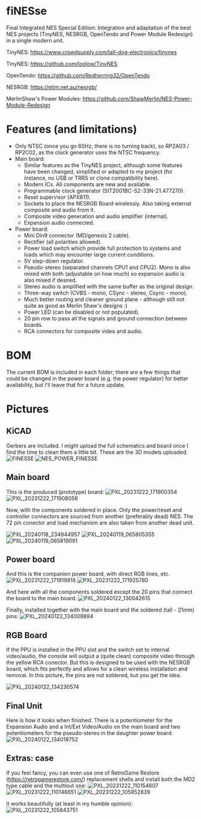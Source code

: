 # fiNESse
Final Integrated NES Special Edition: Integration and adaptation of the best NES projects (TinyNES, NESRGB, OpenTendo and Power Module Redesign) in a single modern unit.

TinyNES: https://www.crowdsupply.com/tall-dog-electronics/tinynes

TinyNES: https://github.com/loglow/TinyNES

OpenTendo: https://github.com/Redherring32/OpenTendo

NESRGB: https://etim.net.au/nesrgb/

MerlinShaw's Power Modules: https://github.com/ShawMerlin/NES-Power-Module-Redesign

# Features (and limitations)
- Only NTSC (once you go 60Hz, there is no turning back), so RP2A03 / RP2C02, as the clock generator uses the NTSC frequency.
- Main board:
    - Similar features as the TinyNES project, although some features have been changed, simplified or adapted to my project (for instance, no USB or TRRS or clone compatibility here).
    - Modern ICs. All components are new and available.
    - Programmable clock generator (SIT2001BC-S2-33N-21.477270).
    - Reset supervisor (APX811).
    - Sockets to place the NESRGB Board wirelessly. Also taking external composite and audio from it.
    - Composite video generation and audio amplifier (internal).
    - Expansion audio connected.
- Power board:
    - Mini Din9 connector (MD/genesis 2 cable).
    - Rectifier (all polarities allowed).
    - Power load switch which provide full protection to systems and loads which may encounter large current conditions.
    - 5V step-down regulator.
    - Pseudo-stereo (separated channels CPU1 and CPU2). Mono is also mixed with both (adjustable on how much) so expansion audio is also mixed if desired.
    - Stereo audio is amplified with the same buffer as the original design.
    - Three-way switch (CVBS - mono, CSync - stereo, Csync - mono).
    - Much better routing and cleaner ground plane - although still not quite as good as Merlin Shaw's designs :)
    - Power LED (can be disabled or not populated).
    - 20 pin row to pass all the signals and ground connection between boards.
    - RCA connectors for composite video and audio.
 
# BOM
The current BOM is included in each folder; there are a few things that could be changed in the power board (e.g. the power regulator) for better availability, but I'll leave that for a future update.

# Pictures

## KiCAD
Gerbers are included. I might upload the full schematics and board once I find the time to clean them a little bit. These are the 3D models uploaded.
![FINESSE](https://github.com/mmoracantallops/fiNESse/assets/19650480/dc6eae44-6636-485a-b3d3-e4c67ce70106)
![NES_POWER_FINESSE](https://github.com/mmoracantallops/fiNESse/assets/19650480/b70ba29b-b6c7-4c67-8719-3736fa6ba0c6)

## Main board

This is the produced (prototype) board:
![PXL_20231222_171900354](https://github.com/mmoracantallops/fiNESse/assets/19650480/fa83c0c5-e9d4-4c3f-9673-916304a48d2f)
![PXL_20231222_171908056](https://github.com/mmoracantallops/fiNESse/assets/19650480/0b873b8c-1dc4-4270-8a8e-9175dc5d1398)

Now, with the components soldered in place. Only the power/reset and controller connectors are sourced from another (preferably dead) NES. The 72 pin conector and load mechanism are also taken from another dead unit.

![PXL_20240118_234944957](https://github.com/mmoracantallops/fiNESse/assets/19650480/5ff2cf66-8c33-4d7d-8b05-01080ef068da)
![PXL_20240119_065805355](https://github.com/mmoracantallops/fiNESse/assets/19650480/29c1e7a6-cab6-4591-bfca-ec18c006a6e2)
![PXL_20240119_065819091](https://github.com/mmoracantallops/fiNESse/assets/19650480/adcf6431-006b-4d76-9724-aef248d946a8)

## Power board
And this is the companion power board, with direct RGB lines, etc.
![PXL_20231222_171919818](https://github.com/mmoracantallops/fiNESse/assets/19650480/fa15a431-9733-4c96-9519-05df78bbd706)
![PXL_20231222_171925780](https://github.com/mmoracantallops/fiNESse/assets/19650480/5a356d89-5003-4e3c-9d7e-ea853bf9a649)

And here with all the components soldered except the 20 pins that connect the board to the main board.
![PXL_20240122_130042615](https://github.com/mmoracantallops/fiNESse/assets/19650480/ced9084e-a4f7-4f86-8770-a9aaa8f8b96e)

Finally, installed together with the main board and the soldered (tall - 21mm) pins:
![PXL_20240122_134008894](https://github.com/mmoracantallops/fiNESse/assets/19650480/79988480-2fc8-4138-983f-3f38a204e5b3)


## RGB Board
If the PPU is installed in the PPU slot and the switch set to internal video/audio, the console will output a (quite clean) composite video through the yellow RCA conector. But this is designed to be used with the NESRGB board, which fits perfectly and allows for a clean wireless installation and removal. In this picture, the pins are not soldered, but you get the idea. 

![PXL_20240122_134230574](https://github.com/mmoracantallops/fiNESse/assets/19650480/e7b4c03f-7c3e-4832-9d68-8703b6d20963)

## Final Unit
Here is how it looks when finished. There is a potentiometer for the Expansion Audio and a Int/Ext Video/Audio on the main board and two potentiometers for the pseudo-stereo in the daughter power board.
![PXL_20240122_134018752](https://github.com/mmoracantallops/fiNESse/assets/19650480/5de5649b-2526-427c-b0e5-bb20c8f78c4e)


## Extras: case

If you feel fancy, you can even use one of RetroGame Restore (https://retrogamerestore.com/) replacement shells and install both the MD2 type cable and the multiout one:
![PXL_20231222_110154607](https://github.com/mmoracantallops/fiNESse/assets/19650480/ad56db23-e85a-41dc-9e84-2411e466c386)
![PXL_20231222_110146651](https://github.com/mmoracantallops/fiNESse/assets/19650480/c3b650da-2eaf-47ca-8266-d5480bd9aec5)
![PXL_20231222_105852839](https://github.com/mmoracantallops/fiNESse/assets/19650480/ae434506-102b-40a8-8c75-e206f6e7abc8)

It works beautifully (at least in my humble opinion):
![PXL_20231222_105843751](https://github.com/mmoracantallops/fiNESse/assets/19650480/08c14af0-8dae-40b2-9833-096b3c707192)
